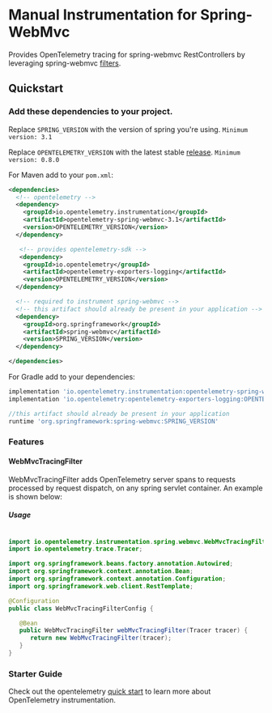 # Manual Instrumentation for Spring-WebMvc

Provides OpenTelemetry tracing for spring-webmvc RestControllers by leveraging spring-webmvc [filters](https://docs.spring.io/spring-framework/docs/current/javadoc-api/org/springframework/web/filter).

## Quickstart

### Add these dependencies to your project.

Replace `SPRING_VERSION` with the version of spring you're using.
`Minimum version: 3.1`

Replace `OPENTELEMETRY_VERSION` with the latest stable [release](https://mvnrepository.com/artifact/io.opentelemetry).
`Minimum version: 0.8.0`

For Maven add to your `pom.xml`:
```xml
<dependencies>
  <!-- opentelemetry -->
  <dependency>
    <groupId>io.opentelemetry.instrumentation</groupId>
    <artifactId>opentelemetry-spring-webmvc-3.1</artifactId>
    <version>OPENTELEMETRY_VERSION</version>
  </dependency>

   <!-- provides opentelemetry-sdk -->
   <dependency>
    <groupId>io.opentelemetry</groupId>
    <artifactId>opentelemetry-exporters-logging</artifactId>
    <version>OPENTELEMETRY_VERSION</version>
  </dependency>

  <!-- required to instrument spring-webmvc -->
  <!-- this artifact should already be present in your application -->
  <dependency>
    <groupId>org.springframework</groupId>
    <artifactId>spring-webmvc</artifactId>
    <version>SPRING_VERSION</version>
  </dependency>

</dependencies>
```

For Gradle add to your dependencies:
```groovy
implementation 'io.opentelemetry.instrumentation:opentelemetry-spring-webmvc-3.1:OPENTELEMETRY_VERSION'
implementation 'io.opentelemetry:opentelemetry-exporters-logging:OPENTELEMETRY_VERSION'

//this artifact should already be present in your application
runtime 'org.springframework:spring-webmvc:SPRING_VERSION'
```

### Features

#### WebMvcTracingFilter

WebMvcTracingFilter adds OpenTelemetry server spans to requests processed by request dispatch, on any spring servlet container. An example is shown below:

##### Usage

```java

import io.opentelemetry.instrumentation.spring.webmvc.WebMvcTracingFilter
import io.opentelemetry.trace.Tracer;

import org.springframework.beans.factory.annotation.Autowired;
import org.springframework.context.annotation.Bean;
import org.springframework.context.annotation.Configuration;
import org.springframework.web.client.RestTemplate;

@Configuration
public class WebMvcTracingFilterConfig {

   @Bean
   public WebMvcTracingFilter webMvcTracingFilter(Tracer tracer) {
      return new WebMvcTracingFilter(tracer);
   }
}
```

### Starter Guide

Check out the opentelemetry [quick start](https://github.com/open-telemetry/opentelemetry-java/blob/master/QUICKSTART.md) to learn more about OpenTelemetry instrumentation.
